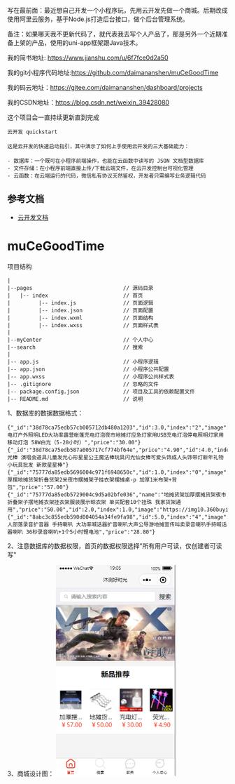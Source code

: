 写在最前面：最近想自己开发一个小程序玩，先用云开发先做一个商城。后期改成使用阿里云服务，基于Node.js打造后台接口，做个后台管理系统。

备注：如果哪天我不更新代码了，就代表我去写个人产品了，那是另外一个近期准备上架的产品，使用的uni-app框架跟Java技术。

我的简书地址: https://www.jianshu.com/u/6f7fce0d2a50

我的git小程序代码地址:https://github.com/daimananshen/muCeGoodTime

我的码云地址：https://gitee.com/daimananshen/dashboard/projects

我的CSDN地址：https://blog.csdn.net/weixin_39428080

这个项目会一直持续更新直到完成

```
云开发 quickstart

这是云开发的快速启动指引，其中演示了如何上手使用云开发的三大基础能力：

- 数据库：一个既可在小程序前端操作，也能在云函数中读写的 JSON 文档型数据库
- 文件存储：在小程序前端直接上传/下载云端文件，在云开发控制台可视化管理
- 云函数：在云端运行的代码，微信私有协议天然鉴权，开发者只需编写业务逻辑代码

```

## 参考文档

- [云开发文档](https://developers.weixin.qq.com/miniprogram/dev/wxcloud/basis/getting-started.html)

# muCeGoodTime

项目结构

```
|
|--pages                             // 源码目录
|   |-- index                        // 首页
|         |-- index.js               // 页面逻辑
|         |-- index.json             // 页面配置
|         |-- index.wxml             // 页面结构
|         |-- index.wxss             // 页面样式表
|
|--myCenter                          // 个人中心
|--search                            // 搜索
|
|-- app.js                           // 小程序逻辑
|-- app.json                         // 小程序公共配置
|-- app.wxss                         // 小程序公共样式表
|-- .gitignore                       // 忽略的文件
|-- package.config.json              // 项目及工具的依赖配置文件
|-- README.md                        // 说明

```          

1、数据库的数据数据格式：

```
{"_id":"38d78ca75edb57cb005712db480a1203","id":3.0,"index":"2","image":"https://img11.360buyimg.com/n2/s372x372_jfs/t1/59714/19/15384/96258/5dcd8916Ec8adb87c/19eb1d2ab0baf01c.jpg!q70.dpg.webp","name":"充电灯户外照明LED大功率露营帐蓬充电灯泡夜市地摊灯应急灯家用USB充电灯泡停电照明灯家用移动灯泡 58W白光（5-20小时）","price":"30.00"}
{"_id":"38d78ca75edb587a005717cf774bf64e","price":"4.90","id":4.0,"index":3.0,"image":"https://m.360buyimg.com/mobilecms/s750x750_jfs/t22045/307/929094700/422408/3bc9906d/5b1be210Nf5b61f6c.jpg!q80.dpg.webp","name":"荧光棒 演唱会道具儿童发光心形星星公主魔法棒玩具闪光仙女棒可爱头饰成人头饰带灯新年礼物小玩具批发 新款星星棒"}
{"_id":"75777da85edb5696004c971f6948650c","id":1.0,"index":"0","image":"https://img12.360buyimg.com/mobilecms/s519x519_jfs/t1/119364/38/3338/552423/5ea7e439Ef85df0e7/3759b12c3c3d84bf.png.webp","name":"加厚摆地摊货架折叠货架2米夜市摆摊架子挂衣架摆摊桌-p 加厚1米布架+背包","price":"57.00"}
{"_id":"75777da85edb5729004c9d5a02bfe036","name":"地摊货架加厚摆摊货架夜市折叠架子摆地摊衣架挂衣架服装展示晾衣架 单买配套10个挂珠 我家货架通用","price":"50.00","id":2.0,"index":1.0,"image":"https://img10.360buyimg.com/mobilecms/s519x519_jfs/t1/108529/39/3139/75909/5e0ed815E26f9a10e/092bd6afc8bfe1da.jpg!q70.dpg.webp"}
{"_id":"8abc3c855edb590d004054a34fe9fa98","id":5.0,"index":"4","image":"https://m.360buyimg.com/mobilecms/s750x750_jfs/t1/126122/23/4251/42604/5edb36ceEed479b2e/860aee7c95433770.jpg!q80.dpg.webp","name":"猿人部落录音扩音器 手持喇叭 大功率喊话器扩音喇叭大声公导游地摊宣传叫卖录音喇叭手持喊话器喇叭 36秒录音喇叭+1个5小时锂电池","price":"28.80"}
```

2、注意数据库的数据权限，首页的数据权限选择"所有用户可读，仅创建者可读写"

3、商城设计图：
![Image text](https://github.com/daimananshen/muCeGoodTime/blob/master/miniprogram/images/home.png)
